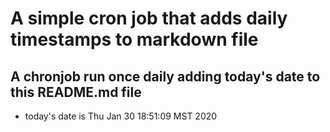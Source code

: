 A simple cron job that adds daily timestamps to markdown file
============================================================
## A chronjob run once daily adding today's date to this README.md file
* today's date is Thu Jan 30 18:51:09 MST 2020
